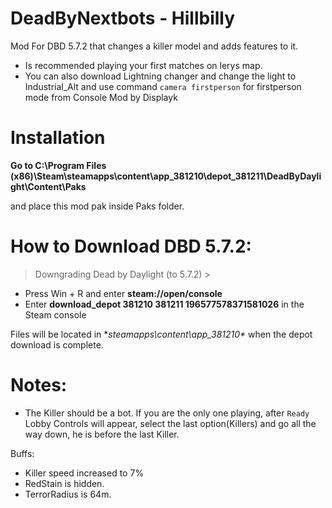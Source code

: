

# DeadByNextbots - Hillbilly
Mod For DBD 5.7.2 that changes a killer model and adds features to it.
- Is recommended playing your first matches on lerys map.
- You can also download Lightning changer and change the light to Industrial_Alt and use command `camera firstperson` for firstperson mode from Console Mod by Displayk


# Installation

 **Go to C:\Program Files (x86)\Steam\steamapps\content\app_381210\depot_381211\DeadByDaylight\Content\Paks**

and place this mod pak inside Paks folder.


# How to Download DBD 5.7.2:

> Downgrading Dead by Daylight (to 5.7.2) >

* Press Win + R and enter **steam://open/console**
* Enter **download_depot 381210 381211 196577578371581026** in the Steam console

Files will be located in **steamapps\content\app_381210\** when the depot download is complete.


# Notes:
- The Killer should be a bot. If you are the only one playing, after `Ready` Lobby Controls will appear, select the last option(Killers) and go all the way down, he is before the last Killer.

Buffs:
- Killer speed increased to 7%
- RedStain is hidden.
- TerrorRadius is 64m.

